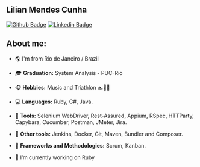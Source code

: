 ## Lilian Mendes Cunha
[![Github Badge](https://img.shields.io/badge/-Github-000?style=flat-square&logo=Github&logoColor=white&link=https://github.com/liliancunha)](https://github.com/liliancunha)
[![Linkedin Badge](https://img.shields.io/badge/-LinkedIn-blue?style=flat-square&logo=Linkedin&logoColor=white&link=https://www.linkedin.com/in/lilianmendes2406)](https://www.linkedin.com/in/lilianmendes2406)


## About me: 

- :earth_americas: I'm from Rio de Janeiro / Brazil
- :mortar_board: **Graduation:** System Analysis - PUC-Rio
- :headphones: **Hobbies:** Music and Triathlon :swimmer::bicyclist::runner:
- :computer: **Languages:** Ruby, C#, Java.
- :wrench: **Tools:** Selenium WebDriver, Rest-Assured, Appium, RSpec, HTTParty, Capybara, Cucumber, Postman, JMeter, Jira.
- :hammer: **Other tools:** Jenkins, Docker, Git, Maven, Bundler and Composer.
- :bookmark_tabs: **Frameworks and Methodologies:** Scrum, Kanban.


- 🔭 I’m currently working on Ruby


<!--
**liliancunha/liliancunha** is a ✨ _special_ ✨ repository because its `README.md` (this file) appears on your GitHub profile.

Here are some ideas to get you started:

- 🔭 I’m currently working on ...
- 🌱 I’m currently learning ...
- 👯 I’m looking to collaborate on ...
- 🤔 I’m looking for help with ...
- 💬 Ask me about ...
- 📫 How to reach me: ...
- 😄 Pronouns: ...
- ⚡ Fun fact: ...
-->
